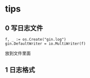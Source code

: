 # tips

## 0 写日志文件

```
f, _ := os.Create("gin.log")
gin.DefaultWriter = io.MultiWriter(f)
```

放到文件里面



## 1 日志格式

```

```
